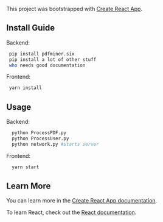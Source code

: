 This project was bootstrapped with [Create React App](https://github.com/facebook/create-react-app).

## Install Guide

Backend:
```sh
 pip install pdfminer.six
 pip install a lot of other stuff
 who needs good documentation
 ```
Frontend:
```sh
 yarn install
 ```

 ## Usage

Backend:
```sh
  python ProcessPDF.py
  python ProcessUser.py
  python network.py #starts server
  ```
Frontend:
```sh
  yarn start
  ```

## Learn More

You can learn more in the [Create React App documentation](https://facebook.github.io/create-react-app/docs/getting-started).

To learn React, check out the [React documentation](https://reactjs.org/).
